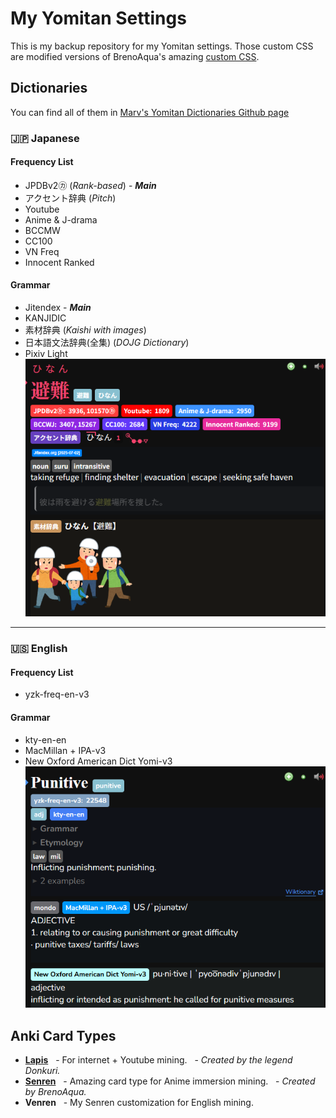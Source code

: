 # My Yomitan Settings
This is my backup repository for my Yomitan settings.
Those custom CSS are modified versions of BrenoAqua's amazing [custom CSS](https://brenoaqua.github.io/Senren/yomitan/#result-display-setting).

## Dictionaries
You can find all of them in [Marv's Yomitan Dictionaries Github page](https://github.com/MarvNC/yomitan-dictionaries)

### 🇯🇵 Japanese
#### Frequency List
- JPDBv2㋕ (*Rank-based*) - ***Main***
- アクセント辞典 (*Pitch*)
- Youtube
- Anime & J-drama
- BCCMW
- CC100
- VN Freq
- Innocent Ranked
#### Grammar
- Jitendex - ***Main***
- KANJIDIC
- 素材辞典 (*Kaishi with images*)
- 日本語文法辞典(全集) (*DOJG Dictionary*)
- Pixiv Light
![](./images/jp.png)
---------------------------------------------------------------------------------
### 🇺🇸 English
#### Frequency List
- yzk-freq-en-v3
#### Grammar
- kty-en-en
- MacMillan + IPA-v3
- New Oxford American Dict Yomi-v3
![](./images/en.png)

## Anki Card Types
- [**Lapis**](https://github.com/donkuri/lapis)
  - For internet + Youtube mining.
  - *Created by the legend Donkuri.*
- [**Senren**](https://brenoaqua.github.io/Senren/)
  - Amazing card type for Anime immersion mining.
  - *Created by BrenoAqua.*
- **Venren**
  - My Senren customization for English mining.
